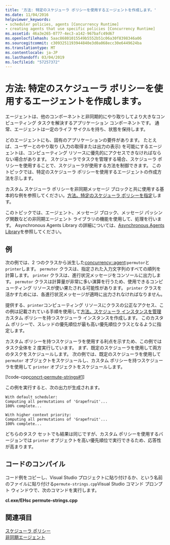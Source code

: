 ```yaml
---
title: '方法: 特定のスケジューラ ポリシーを使用するエージェントを作成します。'
ms.date: 11/04/2016
helpviewer_keywords:
- scheduler policies, agents [Concurrency Runtime]
- creating agents that use specific policies [Concurrency Runtime]
ms.assetid: 46a3e265-0777-4ec3-a142-967bafc49d67
ms.openlocfilehash: 5aac86801015549b5552b51c06a30f8398346a06
ms.sourcegitcommit: c3093251193944840e3d0a068ecc30e6449624ba
ms.translationtype: MT
ms.contentlocale: ja-JP
ms.lasthandoff: 03/04/2019
ms.locfileid: "57257372"
---
```

# <a name="how-to-create-agents-that-use-specific-scheduler-policies"></a>方法: 特定のスケジューラ ポリシーを使用するエージェントを作成します。

エージェントは、他のコンポーネントと非同期的にやり取りしてより大きなコンピューティング タスクを解決するアプリケーション コンポーネントです。 通常、エージェントは一定のライフ サイクルを持ち、状態を保持します。

どのエージェントにも、固有のアプリケーションの要件があります。 たとえば、ユーザーとのやり取り (入力の取得または出力の表示) を可能にするエージェントは、コンピューティング リソースに優先的にアクセスできなければならない場合があります。 スケジューラでタスクを管理する場合、スケジューラ ポリシーを使用することで、スケジューラが使用する方法を制御できます。 このトピックでは、特定のスケジューラ ポリシーを使用するエージェントの作成方法を示します。

カスタム スケジューラ ポリシーを非同期メッセージ ブロックと共に使用する基本的な例を参照してください。[方法。特定のスケジューラ ポリシーを指定](../../parallel/concrt/how-to-specify-specific-scheduler-policies.md)します。

このトピックでは、エージェント、メッセージ ブロック、メッセージ パッシング関数などの非同期エージェント ライブラリの機能を使用して、処理を行います。 Asynchronous Agents Library の詳細については、[Asynchronous Agents Library](../../parallel/concrt/asynchronous-agents-library.md)を参照してください。

## <a name="example"></a>例

次の例では、2 つのクラスから派生した[concurrency::agent](../../parallel/concrt/reference/agent-class.md):`permutor`と`printer`します。 
  `permutor` クラスは、指定された入力文字列のすべての順列を計算します。 
  `printer` クラスは、進行状況メッセージをコンソールに出力します。 
  `permutor` クラスは計算量が非常に多い演算を行うため、使用できるコンピューティング リソースが使い果たされる可能性があります。 
  `printer` クラスを活かすためには、各進行状況メッセージが適時に出力されなければなりません。

提供する、`printer`コンピューティング リソースにクラスの公正なアクセス、この例は記載されている手順を使用して[方法。スケジューラ インスタンスを管理](../../parallel/concrt/how-to-manage-a-scheduler-instance.md)カスタム ポリシーを持つスケジューラ インスタンスを作成します。 このカスタム ポリシーで、スレッドの優先順位が最も高い優先順位クラスとなるように指定します。

カスタム ポリシーを持つスケジューラを使用する利点を示すため、この例ではタスク全体を 2 度実行しています。 まず、既定のスケジューラを使用して両方のタスクをスケジュールします。 次の例では、既定のスケジューラを使用して `permutor` オブジェクトをスケジュールし、カスタム ポリシーを持つスケジューラを使用して `printer` オブジェクトをスケジュールします。

[!code-cpp[concrt-permute-strings#1](../../parallel/concrt/codesnippet/cpp/how-to-create-agents-that-use-specific-scheduler-policies_1.cpp)]

この例を実行すると、次の出力が生成されます。

```Output
With default scheduler:
Computing all permutations of 'Grapefruit'...
100% complete...

With higher context priority:
Computing all permutations of 'Grapefruit'...
100% complete...
```

どちらのタスク セットでも結果は同じですが、カスタム ポリシーを使用するバージョンでは `printer` オブジェクトを高い優先順位で実行できるため、応答性が高まります。

## <a name="compiling-the-code"></a>コードのコンパイル

コード例をコピーし、Visual Studio プロジェクトに貼り付けるか、という名前のファイルに貼り付ける`permute-strings.cpp`Visual Studio コマンド プロンプト ウィンドウで、次のコマンドを実行します。

**cl.exe/EHsc permute-strings.cpp**

## <a name="see-also"></a>関連項目

[スケジューラ ポリシー](../../parallel/concrt/scheduler-policies.md)<br/>
[非同期エージェント](../../parallel/concrt/asynchronous-agents.md)

